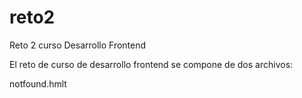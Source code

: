 # reto2
Reto 2 curso Desarrollo Frontend

El reto de curso de desarrollo frontend se compone de dos archivos:

notfound.hmlt
